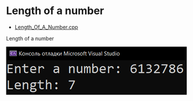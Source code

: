 # Length of a number
* [Length_Of_A_Number.cpp](Length_Of_A_Number.cpp)
<p>Length of a number</p>
<img src="/images/Length_Of_A_Number.png">
